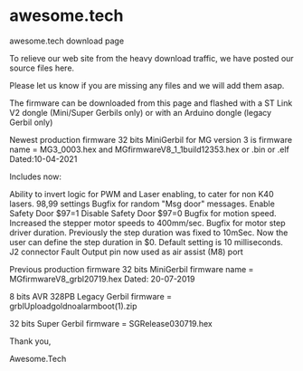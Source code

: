 # awesome.tech
awesome.tech download page

To relieve our web site from the heavy download traffic, we have posted our source files here.

Please let us know if you are missing any files and we will add them asap.

The firmware can be downloaded from this page and flashed with a ST Link V2 dongle (Mini/Super Gerbils only) or with an Arduino dongle (legacy Gerbil only)

Newest production firmware 32 bits MiniGerbil for MG version 3 is firmware name = MG3_0003.hex and MGfirmwareV8_1_1build12353.hex or .bin or .elf Dated:10-04-2021

Includes now:

Ability to invert logic for PWM and Laser enabling, to cater for non K40 lasers. $98,$99 settings
Bugfix for random "Msg door" messages. Enable Safety Door $97=1 Disable Safety Door $97=0
Bugfix for motion speed. Increased the stepper motor speeds to 400mm/sec.
Bugfix for motor step driver duration. Previously the step duration was fixed to 10mSec. Now the user can define the step duration in $0. Default setting is 10 milliseconds.
J2 connector Fault Output pin now used as air assist (M8) port

Previous production firmware 32 bits MiniGerbil firmware name = MGfirmwareV8_grbl20719.hex Dated: 20-07-2019

8 bits AVR 328PB Legacy Gerbil firmware = grblUploadgoldnoalarmboot(1).zip

32 bits Super Gerbil firmware = SGRelease030719.hex

Thank you,

Awesome.Tech
